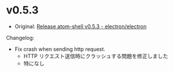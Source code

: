 # v0.5.3

* Original: [Release atom-shell v0.5.3 - electron/electron](https://github.com/electron/electron/releases/tag/v0.5.3)

Changelog:

* Fix crash when sending http request.
  * HTTP リクエスト送信時にクラッシュする問題を修正しました
  * 特になし
